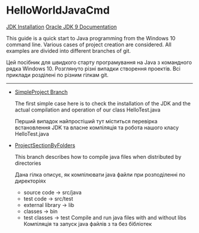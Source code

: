﻿# HelloWorldJavaCmd
 [JDK Installation](https://docs.oracle.com/javase/webdesign/pubs8/im/a.gif)
 [Oracle JDK 9 Documentation](https://docs.oracle.com/javase/9/tools/javac.htm#JSWOR627)
 


This guide is a quick start to Java programming from the Windows 10 command line.
Various cases of project creation are considered.
All examples are divided into different branches of git.

Цей посібник для швидкого старту програмування на Java з командного рядка Windows 10.
Розглянуто різні випадки створення проектів.
Всі приклади розділені по різним гілкам git.



---
- [SimpleProject Branch](https://github.com/vvo12015/helloWorldJavaCmd/blob/simpleProject/README.md)

    The first simple case here is to check the installation of the JDK and the actual compilation and operation of our class HelloTest.java
    
    Перший випадок найпростіший тут міститься перевірка встановлення JDK та власне компіляція та робота нашого класу HelloTest.java
- [ProjectSectionByFolders](https://github.com/vvo12015/helloWorldJavaCmd/tree/projectSectionByFolders#readme)

    This branch describes how to compile java files when distributed by directories
    
    Дана гілка описує, як компілювати java файли при розподіленні по директоріях
    
    * source code	           	-> src/java
    * test code   		         	-> src/test
    * external library	      	-> lib
    * classes			              -> bin
    * test classes		         	-> test
    Compile and run java files with and without libs
	   Компіляція та запуск java файлів з та без бібліотек
    
    

